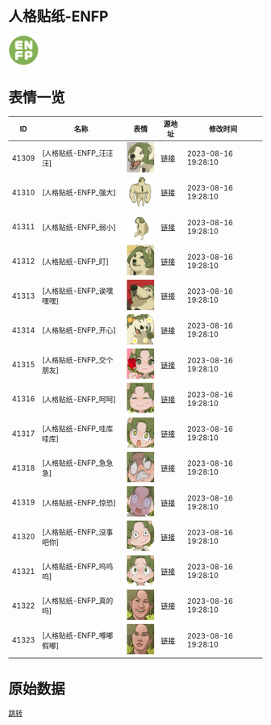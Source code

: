 # 人格贴纸-ENFP

<img src="./cover.png" height="60" alt="cover" />

# 表情一览

|ID|名称|表情|源地址|修改时间|
|----|----|----|----|----|
|41309|[人格贴纸-ENFP_汪汪汪]|<img src="./pic/041309_%5B人格贴纸-ENFP_汪汪汪%5D.png" height="60" alt="汪汪汪"/>|[链接](https://i0.hdslb.com/bfs/garb/a91967c98d39f5b3fb0b40c5721979891f0850ac.png)|2023-08-16 19:28:10|
|41310|[人格贴纸-ENFP_强大]|<img src="./pic/041310_%5B人格贴纸-ENFP_强大%5D.png" height="60" alt="强大"/>|[链接](https://i0.hdslb.com/bfs/garb/de14e3acd5b5e86d10823f4611506f481b9c0d35.png)|2023-08-16 19:28:10|
|41311|[人格贴纸-ENFP_弱小]|<img src="./pic/041311_%5B人格贴纸-ENFP_弱小%5D.png" height="60" alt="弱小"/>|[链接](https://i0.hdslb.com/bfs/garb/d75f9c5a3124209af0ba1a61ce1cee32cc43cb99.png)|2023-08-16 19:28:10|
|41312|[人格贴纸-ENFP_盯]|<img src="./pic/041312_%5B人格贴纸-ENFP_盯%5D.png" height="60" alt="盯"/>|[链接](https://i0.hdslb.com/bfs/garb/88805a9ed0df32196ff0617bd23774ba1e692188.png)|2023-08-16 19:28:10|
|41313|[人格贴纸-ENFP_诶嘿嘿嘿]|<img src="./pic/041313_%5B人格贴纸-ENFP_诶嘿嘿嘿%5D.png" height="60" alt="诶嘿嘿嘿"/>|[链接](https://i0.hdslb.com/bfs/garb/4eb6cc597a4d33ffb63839d9fb6f2aa1ab254799.png)|2023-08-16 19:28:10|
|41314|[人格贴纸-ENFP_开心]|<img src="./pic/041314_%5B人格贴纸-ENFP_开心%5D.png" height="60" alt="开心"/>|[链接](https://i0.hdslb.com/bfs/garb/0b60617de3d71660c6787195299a3319abd41188.png)|2023-08-16 19:28:10|
|41315|[人格贴纸-ENFP_交个朋友]|<img src="./pic/041315_%5B人格贴纸-ENFP_交个朋友%5D.png" height="60" alt="交个朋友"/>|[链接](https://i0.hdslb.com/bfs/garb/9e257ce9b1d9e1b3b44984d0dbc5c121f0f4c64c.png)|2023-08-16 19:28:10|
|41316|[人格贴纸-ENFP_呵呵]|<img src="./pic/041316_%5B人格贴纸-ENFP_呵呵%5D.png" height="60" alt="呵呵"/>|[链接](https://i0.hdslb.com/bfs/garb/85d84f4d60c3d361ce20602adc329e85fed8533d.png)|2023-08-16 19:28:10|
|41317|[人格贴纸-ENFP_哇库哇库]|<img src="./pic/041317_%5B人格贴纸-ENFP_哇库哇库%5D.png" height="60" alt="哇库哇库"/>|[链接](https://i0.hdslb.com/bfs/garb/36f64e1fe45d75e5912e93545e8b36fe9da85db6.png)|2023-08-16 19:28:10|
|41318|[人格贴纸-ENFP_急急急]|<img src="./pic/041318_%5B人格贴纸-ENFP_急急急%5D.png" height="60" alt="急急急"/>|[链接](https://i0.hdslb.com/bfs/garb/fddce72946d0544382dc308773245c90d77e0088.png)|2023-08-16 19:28:10|
|41319|[人格贴纸-ENFP_惊恐]|<img src="./pic/041319_%5B人格贴纸-ENFP_惊恐%5D.png" height="60" alt="惊恐"/>|[链接](https://i0.hdslb.com/bfs/garb/60188cde6c2fd38c13403bef07a2b6cbefcd41fc.png)|2023-08-16 19:28:10|
|41320|[人格贴纸-ENFP_没事吧你]|<img src="./pic/041320_%5B人格贴纸-ENFP_没事吧你%5D.png" height="60" alt="没事吧你"/>|[链接](https://i0.hdslb.com/bfs/garb/5eed33f887bc76a6f059d256deb085c37aa4ae95.png)|2023-08-16 19:28:10|
|41321|[人格贴纸-ENFP_呜呜呜]|<img src="./pic/041321_%5B人格贴纸-ENFP_呜呜呜%5D.png" height="60" alt="呜呜呜"/>|[链接](https://i0.hdslb.com/bfs/garb/1d53a308245a592663ed47ee150e784eec109e34.png)|2023-08-16 19:28:10|
|41322|[人格贴纸-ENFP_真的吗]|<img src="./pic/041322_%5B人格贴纸-ENFP_真的吗%5D.png" height="60" alt="真的吗"/>|[链接](https://i0.hdslb.com/bfs/garb/b6b0fbe981135cdd13115c7961cdeb913afc10d3.png)|2023-08-16 19:28:10|
|41323|[人格贴纸-ENFP_噂嘟假嘟]|<img src="./pic/041323_%5B人格贴纸-ENFP_噂嘟假嘟%5D.png" height="60" alt="噂嘟假嘟"/>|[链接](https://i0.hdslb.com/bfs/garb/6b570cef0c17b8a9ccf84cc680b9be0ecd5f92c7.png)|2023-08-16 19:28:10|

# 原始数据

[跳转](./raw.json)

